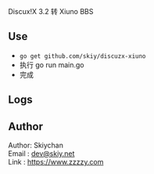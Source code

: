 Discux!X 3.2 转 Xiuno BBS

## Use
- ```go get github.com/skiy/discuzx-xiuno```   
- 执行 go run main.go
- 完成

## Logs

## Author
Author: Skiychan   
Email : dev@skiy.net   
Link  : https://www.zzzzy.com   